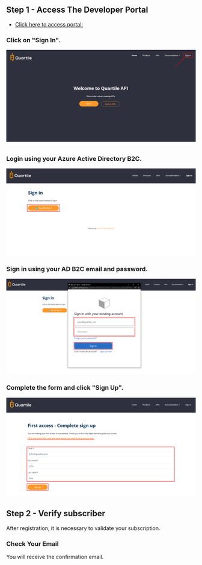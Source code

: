 ## Step 1 - Access The Developer Portal

* [Click here to access portal:](https://apim-qd-open-api.developer.azure-api.net)

### Click on "__Sign In__".

<img src="../img/auth_login_00.png"   alt="Login Screen">

### Login using your Azure Active Directory B2C.

<img src="../img/auth_login_01.png"   alt="Login Screen Azure AD">

### Sign in using your AD B2C email and password.

<img src="../img/auth_login_02.png"   alt="Login AD B2C">

### Complete the form and click "__Sign Up__".

<img src="../img/auth_login_03.png"   alt="Login Screen">

## Step 2 - Verify subscriber

After registration, it is necessary to validate your subscription.

### Check Your Email
You will receive the confirmation email.
